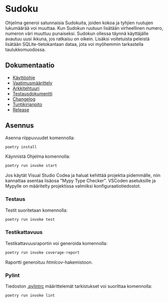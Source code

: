 # Sudoku

Ohjelma generoi satunnaisia Sudokuita, joiden kokoa ja tyhjien ruutujen lukumäärää voi muuttaa. Kun Sudokun ruutuun lisätään virheellinen numero, numeron väri muuttuu punaiseksi. Sudokun ollessa täynnä käyttäjälle avautuu uusi ikkuna, jos ratkaisu on oikein. Lisäksi voitetuista peleistä lisätään SQLite-tietokantaan dataa, jota voi myöhemmin tarkastella taulukkomuodossa.


## Dokumentaatio

- [Käyttöohje](dokumentaatio/kayttoohje.md)  
- [Vaatimusmäärittely](dokumentaatio/vaatimusmaarittely.md)  
- [Arkkitehtuuri](dokumentaatio/arkkitehtuuri.md)  
- [Testausdokumentti](dokumentaatio/testaus.md)  
- [Changelog](dokumentaatio/changelog.md)  
- [Tuntikirjanpito](dokumentaatio/tuntikirjanpito.md)  
- [Release](https://github.com/maazjes/ohte/releases/tag/viikko5)

## Asennus

Asenna riippuvuudet komennolla:

```bash
poetry install
```

Käynnistä Ohjelma komennolla:

```bash
poetry run invoke start
```

Jos käytät Visual Studio Codea ja haluat kehittää projektia pidemmälle, niin kannattaa asentaa lisäosa "Mypy Type Checker". VSCoden asetuksille ja Mypylle on määritelty projektissa valmiiksi konfiguraatiotiedostot.
### Testaus

Testit suoritetaan komennolla:

```bash
poetry run invoke test
```

### Testikattavuus

Testikattavuusraportin voi generoida komennolla:

```bash
poetry run invoke coverage-report
```

Raportti generoituu _htmlcov_-hakemistoon.

### Pylint

Tiedoston [.pylintrc](./.pylintrc) määrittelemät tarkistukset voi suorittaa komennolla:

```bash
poetry run invoke lint
```